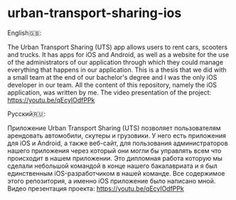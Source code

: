 # urban-transport-sharing-ios


English🇬🇧:

The Urban Transport Sharing (UTS) app allows users to rent cars, scooters and trucks. It has apps for iOS and Android, as well as a website for the use of the administrators of our application through which they could manage everything that happens in our application. This is a thesis that we did with a small team at the end of our bachelor's degree and I was the only iOS developer in our team. All the content of this repository, namely the iOS application, was written by me. 
The video presentation of the project: https://youtu.be/qEcylOdfPPk


Русский🇷🇺:

Приложение Urban Transport Sharing (UTS) позволяет пользователям арендовать автомобили, скутеры и грузовики. У него есть приложения для iOS и Android, а также веб-сайт, для пользования администраторов нашего приложения через который они могли бы управлять всем что происходит в нашем приложении. Это дипломная работа которую мы сделали небольшой командой в конце нашего бакалавриата и я был единственным iOS-разработчиком в нашей команде. Все содержимое этого репозитория, а именно iOS приложение было написано мной.
Видео презентация проекта: https://youtu.be/qEcylOdfPPk
